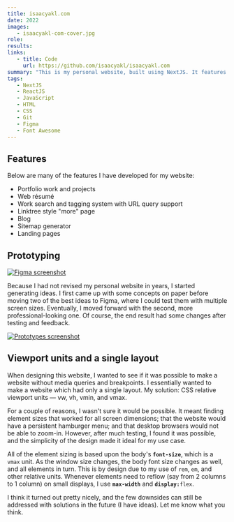 ```yaml
---
title: isaacyakl.com
date: 2022
images:
   - isaacyakl-com-cover.jpg
role:
results:
links:
   - title: Code
     url: https://github.com/isaacyakl/isaacyakl.com
summary: "This is my personal website, built using NextJS. It features my portfolio, contact info, blog, social media links, and a web-based résumé. My site experiments with using CSS relative viewport units for element sizing and layouts instead of media queries and breakpoints, meaning it has a single layout."
tags:
   - NextJS
   - ReactJS
   - JavaScript
   - HTML
   - CSS
   - Git
   - Figma
   - Font Awesome
---
```


## Features

Below are many of the features I have developed for my website:

-  Portfolio work and projects
-  Web résumé
-  Work search and tagging system with URL query support
-  Linktree style "more" page
-  Blog
-  Sitemap generator
-  Landing pages

## Prototyping

[![Figma screenshot](/img/work/isaacyakl-com-ss1-figma.jpg)](/img/work/isaacyakl-com-ss1-figma.jpg)

Because I had not revised my personal website in years, I started generating ideas. I first came up with some concepts on paper before moving two of the best ideas to Figma, where I could test them with multiple screen sizes. Eventually, I moved forward with the second, more professional-looking one. Of course, the end result had some changes after testing and feedback.

[![Prototypes screenshot](/img/work/isaacyakl-com-ss2-ideas.jpg)](/img/work/isaacyakl-com-ss2-ideas.jpg)

## Viewport units and a single layout

When designing this website, I wanted to see if it was possible to make a website without media queries and breakpoints. I essentially wanted to make a website which had only a single layout. My solution: CSS relative viewport units &mdash; vw, vh, vmin, and vmax.

For a couple of reasons, I wasn't sure it would be possible. It meant finding element sizes that worked for all screen dimensions; that the website would have a persistent hamburger menu; and that desktop browsers would not be able to zoom-in. However, after much testing, I found it was possible, and the simplicity of the design made it ideal for my use case.

All of the element sizing is based upon the body's **`font-size`**, which is a `vmax` unit. As the window size changes, the body font size changes as well, and all elements in turn. This is by design due to my use of `rem`, `em`, and other relative units. Whenever elements need to reflow (say from 2 columns to 1 column) on small displays, I use **`max-width`** and **`display:`**`flex`.

I think it turned out pretty nicely, and the few downsides can still be addressed with solutions in the future (I have ideas). Let me know what you think.
